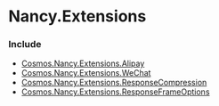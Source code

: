 # Nancy.Extensions

### Include

+ [Cosmos.Nancy.Extensions.Alipay](src/Cosmos.Nancy.Extensions.Alipay/README.MD)
+ [Cosmos.Nancy.Extensions.WeChat](src/Cosmos.Nancy.Extensions.WeChat/README.MD)
+ [Cosmos.Nancy.Extensions.ResponseCompression](src/Cosmos.Nancy.Extensions.ResponseCompression/README.MD)
+ [Cosmos.Nancy.Extensions.ResponseFrameOptions](src/Cosmos.Nancy.Extensions.ResponseFrameOptions/README.MD)